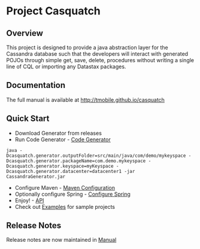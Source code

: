 # Project Casquatch

## Overview
This project is designed to provide a java abstraction layer for the Cassandra database such that the developers will interact with generated POJOs through simple get, save, delete, procedures without writing a single line of CQL or importing any Datastax packages.

## Documentation
The full manual is available at http://tmobile.github.io/casquatch

## Quick Start
* Download Generator from releases
* Run Code Generator - [Code Generator](https://tmobile.github.io/casquatch/features/codegenerator/)
```
java -Dcasquatch.generator.outputFolder=src/main/java/com/demo/mykeyspace -Dcasquatch.generator.packageName=com.demo.mykeyspace -Dcasquatch.generator.keyspace=myKeyspace -Dcasquatch.generator.datacenter=datacenter1 -jar CassandraGenerator.jar
```
* Configure Maven - [Maven Configuration](https://tmobile.github.io/casquatch/features/mavenconfiguration/)
* Optionally configure Spring - [Configure Spring](https://tmobile.github.io/casquatch/features/configurespring/)
* Enjoy! - [API](https://tmobile.github.io/casquatch/features/api/)
* Check out [Examples](https://tmobile.github.io/casquatch/examples/) for sample projects

## Release Notes
Release notes are now maintained in [Manual](https://tmobile.github.io/casquatch/releasenotes/)
